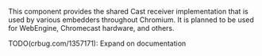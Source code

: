 This component provides the shared Cast receiver implementation that is used by
various embedders throughout Chromium. It is planned to be used for WebEngine,
Chromecast hardware, and others.

TODO(crbug.com/1357171): Expand on documentation

